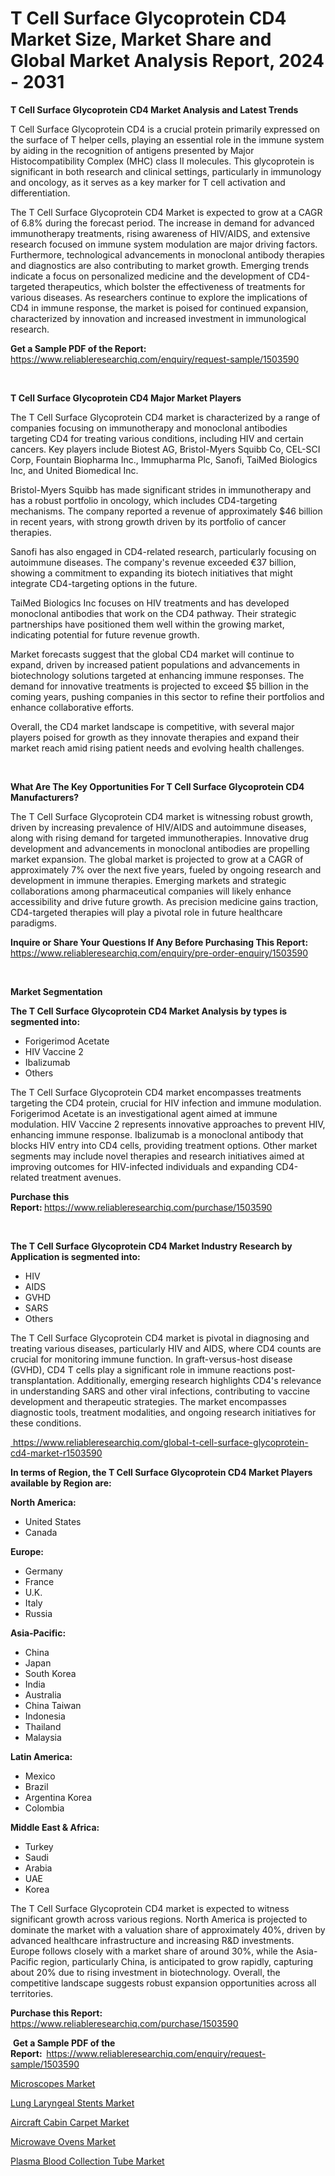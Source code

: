 <p><h1>T Cell Surface Glycoprotein CD4 Market Size, Market Share and Global Market Analysis Report, 2024 - 2031</h1></p><p><strong>T Cell Surface Glycoprotein CD4 Market Analysis and Latest Trends</strong></p>
<p><p>T Cell Surface Glycoprotein CD4 is a crucial protein primarily expressed on the surface of T helper cells, playing an essential role in the immune system by aiding in the recognition of antigens presented by Major Histocompatibility Complex (MHC) class II molecules. This glycoprotein is significant in both research and clinical settings, particularly in immunology and oncology, as it serves as a key marker for T cell activation and differentiation.</p><p>The T Cell Surface Glycoprotein CD4 Market is expected to grow at a CAGR of 6.8% during the forecast period. The increase in demand for advanced immunotherapy treatments, rising awareness of HIV/AIDS, and extensive research focused on immune system modulation are major driving factors. Furthermore, technological advancements in monoclonal antibody therapies and diagnostics are also contributing to market growth. Emerging trends indicate a focus on personalized medicine and the development of CD4-targeted therapeutics, which bolster the effectiveness of treatments for various diseases. As researchers continue to explore the implications of CD4 in immune response, the market is poised for continued expansion, characterized by innovation and increased investment in immunological research.</p></p>
<p><strong>Get a Sample PDF of the Report:&nbsp;</strong> <a href="https://www.reliableresearchiq.com/enquiry/request-sample/1503590?utm_campaign=104&utm_medium=2&utm_source=Github&utm_content=ia&utm_term=27092024&utm_id=t-cell-surface-glycoprotein-cd4">https://www.reliableresearchiq.com/enquiry/request-sample/1503590</a></p>
<p>&nbsp;</p>
<p><strong>T Cell Surface Glycoprotein CD4 Major Market Players</strong></p>
<p><p>The T Cell Surface Glycoprotein CD4 market is characterized by a range of companies focusing on immunotherapy and monoclonal antibodies targeting CD4 for treating various conditions, including HIV and certain cancers. Key players include Biotest AG, Bristol-Myers Squibb Co, CEL-SCI Corp, Fountain Biopharma Inc., Immupharma Plc, Sanofi, TaiMed Biologics Inc, and United Biomedical Inc.</p><p>Bristol-Myers Squibb has made significant strides in immunotherapy and has a robust portfolio in oncology, which includes CD4-targeting mechanisms. The company reported a revenue of approximately $46 billion in recent years, with strong growth driven by its portfolio of cancer therapies.</p><p>Sanofi has also engaged in CD4-related research, particularly focusing on autoimmune diseases. The company's revenue exceeded €37 billion, showing a commitment to expanding its biotech initiatives that might integrate CD4-targeting options in the future.</p><p>TaiMed Biologics Inc focuses on HIV treatments and has developed monoclonal antibodies that work on the CD4 pathway. Their strategic partnerships have positioned them well within the growing market, indicating potential for future revenue growth.</p><p>Market forecasts suggest that the global CD4 market will continue to expand, driven by increased patient populations and advancements in biotechnology solutions targeted at enhancing immune responses. The demand for innovative treatments is projected to exceed $5 billion in the coming years, pushing companies in this sector to refine their portfolios and enhance collaborative efforts.</p><p>Overall, the CD4 market landscape is competitive, with several major players poised for growth as they innovate therapies and expand their market reach amid rising patient needs and evolving health challenges.</p></p>
<p>&nbsp;</p>
<p><strong>What Are The Key Opportunities For T Cell Surface Glycoprotein CD4 Manufacturers?</strong></p>
<p><p>The T Cell Surface Glycoprotein CD4 market is witnessing robust growth, driven by increasing prevalence of HIV/AIDS and autoimmune diseases, along with rising demand for targeted immunotherapies. Innovative drug development and advancements in monoclonal antibodies are propelling market expansion. The global market is projected to grow at a CAGR of approximately 7% over the next five years, fueled by ongoing research and development in immune therapies. Emerging markets and strategic collaborations among pharmaceutical companies will likely enhance accessibility and drive future growth. As precision medicine gains traction, CD4-targeted therapies will play a pivotal role in future healthcare paradigms.</p></p>
<p><strong>Inquire or Share Your Questions If Any Before Purchasing This Report:</strong> <a href="https://www.reliableresearchiq.com/enquiry/pre-order-enquiry/1503590?utm_campaign=104&utm_medium=2&utm_source=Github&utm_content=ia&utm_term=27092024&utm_id=t-cell-surface-glycoprotein-cd4">https://www.reliableresearchiq.com/enquiry/pre-order-enquiry/1503590</a></p>
<p>&nbsp;</p>
<p><strong>Market Segmentation</strong></p>
<p><strong>The T Cell Surface Glycoprotein CD4 Market Analysis by types is segmented into:</strong></p>
<p><ul><li>Forigerimod Acetate</li><li>HIV Vaccine 2</li><li>Ibalizumab</li><li>Others</li></ul></p>
<p><p>The T Cell Surface Glycoprotein CD4 market encompasses treatments targeting the CD4 protein, crucial for HIV infection and immune modulation. Forigerimod Acetate is an investigational agent aimed at immune modulation. HIV Vaccine 2 represents innovative approaches to prevent HIV, enhancing immune response. Ibalizumab is a monoclonal antibody that blocks HIV entry into CD4 cells, providing treatment options. Other market segments may include novel therapies and research initiatives aimed at improving outcomes for HIV-infected individuals and expanding CD4-related treatment avenues.</p></p>
<p><strong>Purchase this Report:&nbsp;</strong><a href="https://www.reliableresearchiq.com/purchase/1503590?utm_campaign=104&utm_medium=2&utm_source=Github&utm_content=ia&utm_term=27092024&utm_id=t-cell-surface-glycoprotein-cd4">https://www.reliableresearchiq.com/purchase/1503590</a></p>
<p>&nbsp;</p>
<p><strong>The T Cell Surface Glycoprotein CD4 Market Industry Research by Application is segmented into:</strong></p>
<p><ul><li>HIV</li><li>AIDS</li><li>GVHD</li><li>SARS</li><li>Others</li></ul></p>
<p><p>The T Cell Surface Glycoprotein CD4 market is pivotal in diagnosing and treating various diseases, particularly HIV and AIDS, where CD4 counts are crucial for monitoring immune function. In graft-versus-host disease (GVHD), CD4 T cells play a significant role in immune reactions post-transplantation. Additionally, emerging research highlights CD4's relevance in understanding SARS and other viral infections, contributing to vaccine development and therapeutic strategies. The market encompasses diagnostic tools, treatment modalities, and ongoing research initiatives for these conditions.</p></p>
<p><a href="https://www.reliableresearchiq.com/global-t-cell-surface-glycoprotein-cd4-market-r1503590?utm_campaign=104&utm_medium=2&utm_source=Github&utm_content=ia&utm_term=27092024&utm_id=t-cell-surface-glycoprotein-cd4">&nbsp;https://www.reliableresearchiq.com/global-t-cell-surface-glycoprotein-cd4-market-r1503590</a></p>
<p><strong>In terms of Region, the T Cell Surface Glycoprotein CD4 Market Players available by Region are:</strong></p>
<p>
    <p> <strong> North America: </strong>
        <ul>
            <li>United States</li>
            <li>Canada</li>
        </ul>
        </p> 
    <p> <strong> Europe: </strong>
        <ul>
            <li>Germany</li>
            <li>France</li>
            <li>U.K.</li>
            <li>Italy</li>
            <li>Russia</li>
        </ul>
        </p> 
    <p> <strong> Asia-Pacific: </strong>
        <ul>
            <li>China</li>
            <li>Japan</li>
            <li>South Korea</li>
            <li>India</li>
            <li>Australia</li>
            <li>China Taiwan</li>
            <li>Indonesia</li>
            <li>Thailand</li>
            <li>Malaysia</li>
        </ul>
        </p> 
    <p> <strong> Latin America: </strong>
        <ul>
            <li>Mexico</li>
            <li>Brazil</li>
            <li>Argentina Korea</li>
            <li>Colombia</li>
        </ul>
        </p> 
    <p> <strong> Middle East & Africa: </strong>
        <ul>
            <li>Turkey</li>
            <li>Saudi</li>
            <li>Arabia</li>
            <li>UAE</li>
            <li>Korea</li>
        </ul>
    </p>
    </p>
<p><p>The T Cell Surface Glycoprotein CD4 market is expected to witness significant growth across various regions. North America is projected to dominate the market with a valuation share of approximately 40%, driven by advanced healthcare infrastructure and increasing R&D investments. Europe follows closely with a market share of around 30%, while the Asia-Pacific region, particularly China, is anticipated to grow rapidly, capturing about 20% due to rising investment in biotechnology. Overall, the competitive landscape suggests robust expansion opportunities across all territories.</p></p>
<p><strong>Purchase this Report: </strong><a href="https://www.reliableresearchiq.com/purchase/1503590?utm_campaign=104&utm_medium=2&utm_source=Github&utm_content=ia&utm_term=27092024&utm_id=t-cell-surface-glycoprotein-cd4">https://www.reliableresearchiq.com/purchase/1503590</a></p>
<p>&nbsp;<strong>Get a Sample PDF of the Report:&nbsp;&nbsp;</strong><a href="https://www.reliableresearchiq.com/enquiry/request-sample/1503590?utm_campaign=104&utm_medium=2&utm_source=Github&utm_content=ia&utm_term=27092024&utm_id=t-cell-surface-glycoprotein-cd4">https://www.reliableresearchiq.com/enquiry/request-sample/1503590</a></p>
<p><strong></strong></p>
<p><p><a href="https://www.linkedin.com/pulse/microscopes-market-global-regional-analysis-focus-end-user-3m79c?trackingId=UcIkI4muTl%2B4fqsytvXSPg%3D%3D&utm_campaign=104&utm_medium=2&utm_source=Github&utm_content=ia&utm_term=27092024&utm_id=t-cell-surface-glycoprotein-cd4">Microscopes Market</a></p><p><a href="https://github.com/jeffreybishop26/Market-Research-Report-List-1/blob/main/lung-laryngeal-stents-market.md?utm_campaign=104&utm_medium=2&utm_source=Github&utm_content=ia&utm_term=27092024&utm_id=t-cell-surface-glycoprotein-cd4">Lung Laryngeal Stents Market</a></p><p><a href="https://issuu.com/reportprime-2/docs/aircraft-cabin-carpet-market-size-2_a43b795141e5d7?utm_campaign=104&utm_medium=2&utm_source=Github&utm_content=ia&utm_term=27092024&utm_id=t-cell-surface-glycoprotein-cd4">Aircraft Cabin Carpet Market</a></p><p><a href="https://www.linkedin.com/pulse/comprehensive-analysis-global-microwave-ovens-market-growth-6orac?trackingId=y%2BYun2pqTH2dp8al249ASA%3D%3D&utm_campaign=104&utm_medium=2&utm_source=Github&utm_content=ia&utm_term=27092024&utm_id=t-cell-surface-glycoprotein-cd4">Microwave Ovens Market</a></p><p><a href="https://github.com/malandranz3ggo/Market-Research-Report-List-1/blob/main/plasma-blood-collection-tube-market.md?utm_campaign=104&utm_medium=2&utm_source=Github&utm_content=ia&utm_term=27092024&utm_id=t-cell-surface-glycoprotein-cd4">Plasma Blood Collection Tube Market</a></p></p>